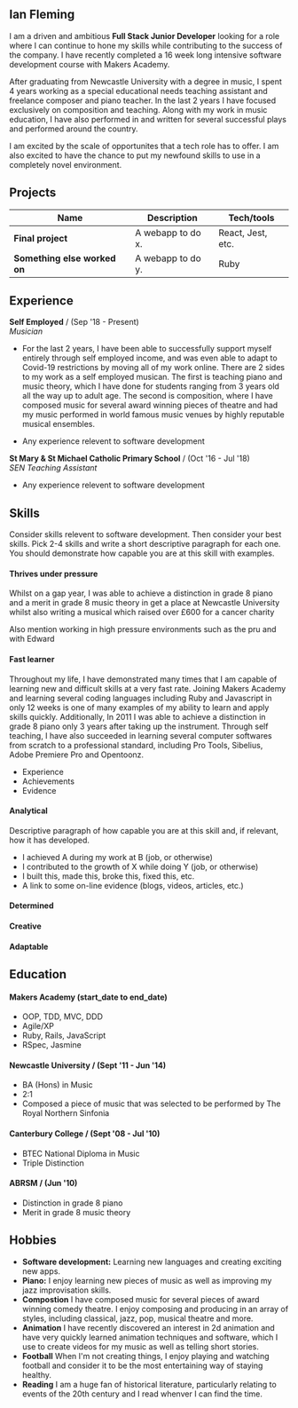 ## Ian Fleming

I am a driven and ambitious **Full Stack Junior Developer** looking for a role where I can continue to hone my skills while contributing to the success of the company. I have recently completed a 16 week long intensive software development course with Makers Academy.

After graduating from Newcastle University with a degree in music, I spent 4 years working as a special educational needs teaching assistant and freelance composer and piano teacher. In the last 2 years I have focused exclusively on composition and teaching. Along with my work in music education, I have also performed in and written for several successful plays and performed around the country.

I am excited by the scale of opportunites that a tech role has to offer. I am also excited to have the chance to put my newfound skills to use in a completely novel environment. 

## Projects

| Name                         | Description       | Tech/tools        |
| ---------------------------- | ----------------- | ----------------- |
| **Final project**            | A webapp to do x. | React, Jest, etc. |
| **Something else worked on** | A webapp to do y. | Ruby              |

## Experience

**Self Employed** / (Sep '18 - Present)  
_Musician_

- For the last 2 years, I have been able to successfully support myself entirely through self employed income, and was even able to adapt to Covid-19 restrictions by moving all of my work online. There are 2 sides to my work as a self employed musican. The first is teaching piano and music theory, which I have done for students ranging from 3 years old all the way up to adult age. The second is composition, where I have composed music for several award winning pieces of theatre and had my music performed in world famous music venues by highly reputable musical ensembles.

- Any experience relevent to software development

**St Mary & St Michael Catholic Primary School** / (Oct '16 - Jul '18)  
_SEN Teaching Assistant_

- Any experience relevent to software development

## Skills

Consider skills relevent to software development. Then consider your best skills. Pick 2-4 skills and write a short descriptive paragraph for each one. You should demonstrate how capable you are at this skill with examples.

#### Thrives under pressure
Whilst on a gap year, I was able to achieve a distinction in grade 8 piano and a merit in grade 8 music theory in get a place at Newcastle University whilst also writing a musical which raised over £600 for a cancer charity

Also mention working in high pressure environments such as the pru and with Edward

#### Fast learner

Throughout my life, I have demonstrated many times that I am capable of learning new and difficult skills at a very fast rate. Joining Makers Academy and learning several coding languages including Ruby and Javascript in only 12 weeks is one of many examples of my ability to learn and apply skills quickly. Additionally, In 2011 I was able to achieve a distinction in grade 8 piano only 3 years after taking up the instrument. Through self teaching, I have also succeeded in learning several computer softwares from scratch to a professional standard, including Pro Tools, Sibelius, Adobe Premiere Pro and Opentoonz. 

- Experience
- Achievements
- Evidence

#### Analytical

Descriptive paragraph of how capable you are at this skill and, if relevant, how it has developed.

- I achieved A during my work at B (job, or otherwise)
- I contributed to the growth of X while doing Y (job, or otherwise)
- I built this, made this, broke this, fixed this, etc.
- A link to some on-line evidence (blogs, videos, articles, etc.)

#### Determined

#### Creative

#### Adaptable

## Education

#### Makers Academy (start_date to end_date)

- OOP, TDD, MVC, DDD
- Agile/XP
- Ruby, Rails, JavaScript
- RSpec, Jasmine

#### Newcastle University / (Sept '11 - Jun '14)

- BA (Hons) in Music
- 2:1
- Composed a piece of music that was selected to be performed by The Royal Northern Sinfonia

#### Canterbury College / (Sept '08 - Jul '10)

- BTEC National Diploma in Music
- Triple Distinction

#### ABRSM / (Jun '10)

- Distinction in grade 8 piano
- Merit in grade 8 music theory

## Hobbies
- **Software development:** Learning new languages and creating exciting new apps.
- **Piano:** I enjoy learning new pieces of music as well as improving my jazz improvisation skills.
- **Compostion** I have composed music for several pieces of award winning comedy theatre. I enjoy composing and producing in an array of styles, including classical, jazz, pop, musical theatre and more.
- **Animation** I have recently discovered an interest in 2d animation and have very quickly learned animation techniques and software, which I use to create videos for my music as well as telling short stories.
- **Football** When I'm not creating things, I enjoy playing and watching football and consider it to be the most entertaining way of staying healthy.
- **Reading** I am a huge fan of historical literature, particularly relating to events of the 20th century and I read whenver I can find the time.
